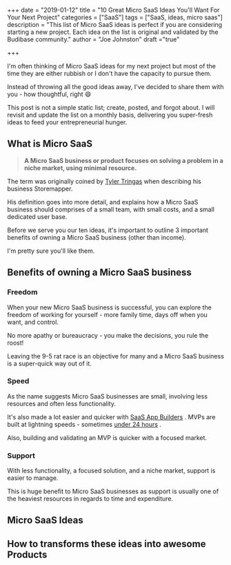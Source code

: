 +++
date = "2019-01-12"
title = "10 Great Micro SaaS Ideas You'll Want For Your Next Project"
categories = ["SaaS"] 
tags = ["SaaS, ideas, micro saas"]
description = "This list of Micro SaaS ideas is perfect if you are considering starting a new project. Each idea on the list is original and validated by the Budibase community."
author = "Joe Johnston"
draft ="true"

+++

I'm often thinking of Micro SaaS ideas for my next project but most of the time they are either rubbish or I don't have the capacity to pursue them. 

Instead of throwing all the good ideas away, I've decided to share them with you - how thoughtful, right :smile:

This post is not a simple static list; create, posted, and forgot about. I will revisit and update the list on a monthly basis, delivering you super-fresh ideas to feed your entrepreneurial hunger.

## What is Micro SaaS

> **A Micro SaaS business or product focuses on solving a problem in a niche market, using minimal resource.** 


The term was originally coined by [Tyler Tringas](https://tylertringas.com/) when describing his business Storemapper. 

His definition goes into  more detail, and explains how a Micro SaaS business should comprises of a small team, with small costs, and a small dedicated user base. 

Before we serve you our ten ideas, it's important to outline 3 important benefits of owning a Micro SaaS business (other than income).



I'm pretty sure you'll like them.



## Benefits of owning a Micro SaaS business

### Freedom

When your new Micro SaaS business is successful, you can explore the freedom of working for yourself - more family time, days off when you want, and control. 

No more apathy or bureaucracy - you make the decisions, you rule the roost! 

Leaving the 9-5 rat race is an objective for many and a Micro SaaS business is a super-quick way out of it.

### Speed

As the name suggests Micro SaaS businesses are small, involving less resources and often less functionality. 

It's also made a lot easier and quicker with [SaaS App Builders](https://www.budibase.com) .  MVPs are built at lightning speeds - sometimes [under 24 hours](https://www.youtube.com/watch?v=DexyfHomC4Q) . 

Also, building and validating an MVP is quicker with a focused market.

### Support

With less functionality, a focused solution, and a niche market, support is easier to manage. 

This is huge benefit to Micro SaaS businesses as support is usually one of the heaviest resources in regards to time and expenditure.


## Micro SaaS Ideas





## How to transforms these ideas into awesome Products